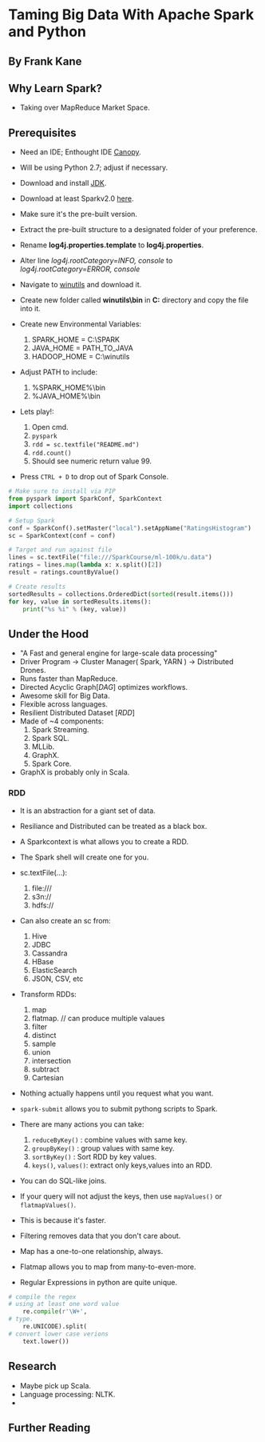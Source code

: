# Taming Big Data With Apache Spark and Python
## By Frank Kane

## Why Learn Spark?
- Taking over MapReduce Market Space.

## Prerequisites
- Need an IDE; Enthought IDE [Canopy](https://www.enthought.com).
- Will be using Python 2.7; adjust if necessary.
- Download and install [JDK](http://www.oracle.com/technetwork/java/javase/downloads/index-jsp-138363.html).
- Download at least Sparkv2.0 [here](http://spark.apache.org/downloads.html).
- Make sure it's the pre-built version.
- Extract the pre-built structure to a designated folder of your preference.
- Rename **log4j.properties.template** to **log4j.properties**.
- Alter line *log4j.rootCategory=INFO, console* to *log4j.rootCategory=ERROR, console*
- Navigate to [winutils](https://sundog-spark.s3.amazonaws.com/winutils.exe) and download it.
- Create new folder called **winutils\bin** in **C:** directory and copy the file into it.
- Create new Environmental Variables:
	1. SPARK_HOME = C:\SPARK
	2. JAVA_HOME = PATH_TO_JAVA
	3. HADOOP_HOME = C:\winutils
- Adjust PATH to include:
	1. %SPARK_HOME%\bin
	2. %JAVA_HOME%\bin

- Lets play!:
	1. Open cmd.
	2. `pyspark`
	3. `rdd = sc.textfile("README.md")`
	4. `rdd.count()`
	5. Should see numeric return value 99.

- Press `CTRL + D` to drop out of Spark Console.

```python
# Make sure to install via PIP
from pyspark import SparkConf, SparkContext
import collections

# Setup Spark
conf = SparkConf().setMaster("local").setAppName("RatingsHistogram")
sc = SparkContext(conf = conf)

# Target and run against file
lines = sc.textFile("file:///SparkCourse/ml-100k/u.data")
ratings = lines.map(lambda x: x.split()[2])
result = ratings.countByValue()

# Create results
sortedResults = collections.OrderedDict(sorted(result.items()))
for key, value in sortedResults.items():
    print("%s %i" % (key, value))
```

## Under the Hood
- "A Fast and general engine for large-scale data processing"
- Driver Program -> Cluster Manager( Spark, YARN ) -> Distributed Drones.
- Runs faster than MapReduce.
- Directed Acyclic Graph[*DAG*] optimizes workflows.
- Awesome skill for Big Data.
- Flexible across languages.
- Resilient Distributed Dataset [*RDD*]
- Made of ~4 components:
	1. Spark Streaming.
	2. Spark SQL.
	3. MLLib.
	4. GraphX.
	5. Spark Core.
- GraphX is probably only in Scala.

### RDD
- It is an abstraction for a giant set of data.
- Resiliance and Distributed can be treated as a black box.
- A Sparkcontext is what allows you to create a RDD.
- The Spark shell will create one for you.
- sc.textFile(...):
	1. file:///
	2. s3n://
	3. hdfs://
- Can also create an sc from:
	1. Hive
	2. JDBC
	3. Cassandra
	4. HBase
	5. ElasticSearch
	6. JSON, CSV, etc
- Transform RDDs:
	1. map
	2. flatmap. // can produce multiple valaues
	3. filter
	4. distinct
	5. sample
	6. union
	7. intersection
	8. subtract
	9. Cartesian

- Nothing actually happens until you request what you want.
- `spark-submit` allows you to submit pythong scripts to Spark.

- There are many actions you can take:
	1. `reduceByKey()`     : combine values with same key.
	2. `groupByKey()`      : group values with same key.
	3. `sortByKey()`       : Sort RDD by key values.
	4. `keys()`, `values()`: extract only keys,values into an RDD.
- You can do SQL-like joins.
- If your query will not adjust the keys, then use `mapValues()` or `flatmapValues()`.
- This is because it's faster. 

- Filtering removes data that you don't care about.

- Map has a one-to-one relationship, always.
- Flatmap allows you to map from many-to-even-more.

- Regular Expressions in python are quite unique.
```python
# compile the regex
# using at least one word value
	re.compile(r'\W+',
# type.
	re.UNICODE).split(
# convert lower case verions
	text.lower())
```





## Research
- Maybe pick up Scala.
- Language processing: NLTK.
- 

## Further Reading